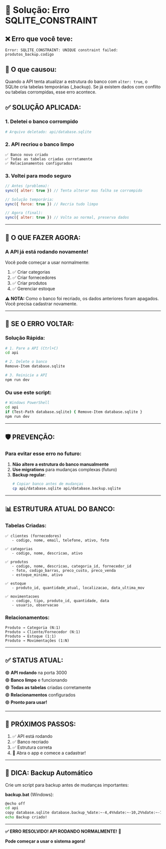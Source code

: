 # 🔧 Solução: Erro SQLITE_CONSTRAINT

## ❌ **Erro que você teve:**

```
Error: SQLITE_CONSTRAINT: UNIQUE constraint failed: produtos_backup.codigo
```

## 🎯 **O que causou:**

Quando a API tenta atualizar a estrutura do banco com `alter: true`, o SQLite cria tabelas temporárias (_backup). Se já existem dados com conflito ou tabelas corrompidas, esse erro acontece.

## ✅ **SOLUÇÃO APLICADA:**

### **1. Deletei o banco corrompido**
```bash
# Arquivo deletado: api/database.sqlite
```

### **2. API recriou o banco limpo**
```
✅ Banco novo criado
✅ Todas as tabelas criadas corretamente
✅ Relacionamentos configurados
```

### **3. Voltei para modo seguro**
```javascript
// Antes (problema):
sync({ alter: true }) // Tenta alterar mas falha se corrompido

// Solução temporária:
sync({ force: true }) // Recria tudo limpo

// Agora (final):
sync({ alter: true }) // Volta ao normal, preserva dados
```

---

## 🚀 **O QUE FAZER AGORA:**

### **A API já está rodando novamente!**

Você pode começar a usar normalmente:
1. ✅ Criar categorias
2. ✅ Criar fornecedores
3. ✅ Criar produtos
4. ✅ Gerenciar estoque

⚠️ **NOTA:** Como o banco foi recriado, os dados anteriores foram apagados. Você precisa cadastrar novamente.

---

## 🔄 **SE O ERRO VOLTAR:**

### **Solução Rápida:**
```bash
# 1. Pare a API (Ctrl+C)
cd api

# 2. Delete o banco
Remove-Item database.sqlite

# 3. Reinicie a API
npm run dev
```

### **Ou use este script:**
```bash
# Windows PowerShell
cd api
if (Test-Path database.sqlite) { Remove-Item database.sqlite }
npm run dev
```

---

## 🛡️ **PREVENÇÃO:**

### **Para evitar esse erro no futuro:**

1. **Não altere a estrutura do banco manualmente**
2. **Use migrations** para mudanças complexas (futuro)
3. **Backup regular**:
   ```bash
   # Copiar banco antes de mudanças
   cp api/database.sqlite api/database.backup.sqlite
   ```

---

## 📊 **ESTRUTURA ATUAL DO BANCO:**

### **Tabelas Criadas:**
```
✅ clientes (fornecedores)
   - codigo, nome, email, telefone, ativo, foto

✅ categorias
   - codigo, nome, descricao, ativo

✅ produtos
   - codigo, nome, descricao, categoria_id, fornecedor_id
   - foto, codigo_barras, preco_custo, preco_venda
   - estoque_minimo, ativo

✅ estoque
   - produto_id, quantidade_atual, localizacao, data_ultima_mov

✅ movimentacoes
   - codigo, tipo, produto_id, quantidade, data
   - usuario, observacao
```

### **Relacionamentos:**
```
Produto → Categoria (N:1)
Produto → Cliente/Fornecedor (N:1)
Produto → Estoque (1:1)
Produto → Movimentações (1:N)
```

---

## ✅ **STATUS ATUAL:**

🟢 **API rodando** na porta 3000  
🟢 **Banco limpo** e funcionando  
🟢 **Todas as tabelas** criadas corretamente  
🟢 **Relacionamentos** configurados  
🟢 **Pronto para usar!**  

---

## 🎯 **PRÓXIMOS PASSOS:**

1. ✅ API está rodando
2. ✅ Banco recriado
3. ✅ Estrutura correta
4. 📱 Abra o app e comece a cadastrar!

---

## 💾 **DICA: Backup Automático**

Crie um script para backup antes de mudanças importantes:

**backup.bat** (Windows):
```bash
@echo off
cd api
copy database.sqlite database.backup_%date:~-4,4%%date:~-10,2%%date:~-7,2%.sqlite
echo Backup criado!
```

---

**✅ ERRO RESOLVIDO! API RODANDO NORMALMENTE!** 🎉

**Pode começar a usar o sistema agora!**


